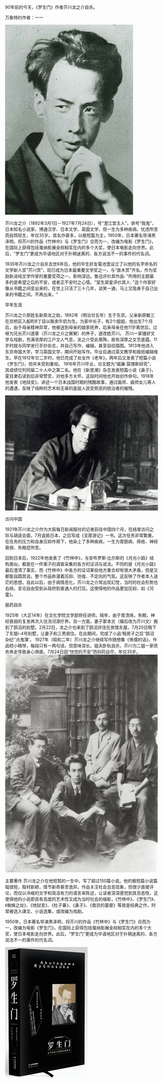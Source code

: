 90年前的今天，《罗生门》作者芥川龙之介自杀。

万象特约作者：一一



![芥川龍之介](芥川龍之介.jpg)

芥川龙之介（1892年3月1日－1927年7月24日），号“澄江堂主人”，俳号“我鬼”，日本知名小说家，博通汉学、日本文学、英国文学，但一生为多种疾病、忧虑所苦而自鸩轻生，年仅35岁。其名作甚多，以极短篇为主，1950年，日本著名导演黑泽明，将芥川的作品《竹林中》与《罗生门》合而为一，改编为电影《罗生门》，在国际上获得包括戛纳影展金棕榈奖在内的多个大奖，使日本电影走向世界。此后，“罗生门”更成为华语地区对于扑朔迷离的、各方说法不一的事件的代名词。

1935年芥川龙之介自杀去世8年后，他的毕生好友菊池宽设立了以他的名字命名的文学新人奖“芥川赏”，现已成为日本最重要文学奖之一，与“直木赏”齐名，作为奖励新进纯文学作家的重要奖项之一，影响深远。鲁迅评价其作品: "所用的主题最多的是希望之后的不安，或者正不安时之心情。"室生犀星评价其人: "这个作家好像从书籍之间变出来的，在世上只活了三十几年，谈笑一通，马上又隐身于自己出来的书籍之间，不再出来。"



早年生涯

芥川龙之介原姓名新原龙之助，1892年（明治廿五年）生于东京。父亲新原敏三在京桥区入船町8丁目以贩卖牛奶为生。为家中长子，有2个姐姐，他出生7个月后，由于母亲精神异常，他被送到母亲的娘家抚养，后来母亲在他11岁离世后，过继为兄长芥川道章（芥川龙之介之舅舅）的养子，遂改姓芥川。
芥川一家锺好文学与戏剧，充满浓厚的江户文人气息，龙之介受此熏陶，故有深厚之文艺底蕴。11岁时就与同学发行手抄杂志，并自己写作、编辑，甚至自绘插图。1913年他进入东京帝国大学，学习英国文学，期间开始写作。毕业后通过英文教学和报纸编辑维生。早在1912年廿二岁时，他已完成了处女作《老年》，两年后又发表了短篇小说《罗生门》，但并未受到重视。
1916年芥川毕业，论文题为“威廉·莫理斯研究”，其成绩位列同届二十人中之第二名。他在《新思潮》杂志发表短篇小说《鼻子》，夏目漱石读到后非常赞赏，对他多方关怀。这段时间他也开始创作俳句。1918年他发表《地狱变》，讲述一个日本战国时期的残酷故事，通过画师、画师女儿等人的遭遇，反映了纯粹的艺术和无辜的底层人民受邪恶的统治者的摧残。

![芥川龍之介1](芥川龍之介1.jpg)

访问中国

1921年芥川龙之介作为大阪每日新闻报社的记者前往中国四个月，在结束访问之际与胡适会面，7月返抵日本，之后写成《支那游记》一书。这次任务非常繁重。在任务的压力和自身压抑作用下，他染上了多种疾病，一生为胃肠病、痔疮、神经衰弱、失眠症所苦。

回到日本后，1922年他发表了《竹林中》，与安布罗斯·比尔斯的《月光小路》结构类似，都是在一件案子的调查采集的各方的证词与说法。不同的是《月光小路》最后澄清了事实，而《竹林中》中各方的证词某些地方重合却有很大矛盾，但是又都能自圆其说。整个作品弥漫着压抑、彷徨、不定向的气氛。这反映了作者本人迷茫的思想。自此以后，由于病情恶化，芥川龙之介常出现幻觉，当时的社会形势也右倾，言论自由受到从政府到普通人的打压。这使得他的作品更加压抑，如《河童》。



服药自杀

1925年（大正14年）在文化学院文学部担任讲师。隔年，由于胃溃疡，失眠，神经衰弱的复发再次入住汤河源疗养。另一方面，妻子冢本文（婚后改为芥川文）搬到了鹄沼的别墅。2月22日，龙之介也来到了鹄沼并住在旅馆东屋。7月20日租下了东屋i-4号别墅，让妻子和三男居住。在此期间，完成了小品‘租房子之后’‘鹄沼杂纪’‘点鬼簿’。
1927年（昭和二年）芥川龙之介继续写作随想集《侏儒的话》，作品短小精悍，每段只有一两句话，但意味深长。姐夫卧轨自杀，芥川为二姐一家债务奔走导致身心俱疲。7月24日因“恍惚的不安”而仰药自尽，年仅35岁。
![芥川龙之介与友人，中间蹲坐者为芥川龙之介，照片最左边者为菊池宽，摄于1919年。](芥川龙之介与友人，中间蹲坐者为芥川龙之介，照片最左边者为菊池宽，摄于1919年。.jpg)

主要著作
芥川龙之介在他短暂的一生中，写了超过150篇小说。他的极短篇小说篇幅很短，取材新颖，情节新奇甚至诡异。作品关注社会丑恶现象，但很少直接评论，而仅以冷峻的文字和简洁有力的语言来陈述，让读者深深感觉到其丑恶性，这使得他的小说即具有高度的艺术性又成为当时社会的缩影，《竹林中》、《罗生门》、《蜘蛛之丝》、《地狱变》、《杜子春》、《鼻子》、《南京的基督》等皆是经典之作，时常被选入课文、小说选集，或改编为戏剧。

1950年，日本著名导演黑泽明，将芥川的作品《竹林中》与《罗生门》合而为一，改编为电影《罗生门》，在国际上获得包括戛纳影展金棕榈奖在内的多个大奖，使日本电影走向世界。此后，“罗生门”更成为华语地区对于扑朔迷离的、各方说法不一的事件的代名词。

![罗生门](罗生门.jpg)